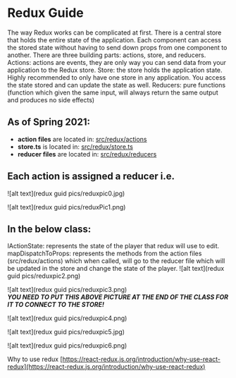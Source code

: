 # Redux Guide
The way Redux works can be complicated at first. There is a central store that holds the entire state of the application. Each component can access the stored state without having to send down props from one component to another.
There are three building parts: actions, store, and reducers.
Actions: actions are events, they are only way you can send data from your application to the Redux store. 
Store: the store holds the application state. Highly recommended to only have one store in any application. You access the state stored and can update the state as well. 
Reducers: pure functions (function which given the same input, will always return the same output  and produces no side effects)
## As of Spring 2021: 
-	**action files**  are located in:  [src/redux/actions](src/redux/actions)
-	**store.ts** is located in:  [src/redux/store.ts](src/redux/store.ts)
-	**reducer files** are located in:  [src/redux/reducers](src/redux/reducers)

## Each action is assigned a reducer i.e.

![alt text](redux guid pics/reduxpic0.jpg)
 
![alt text](redux guid pics/reduxPic1.png) 
	 
## In the below class: 

IActionState: represents the state of the player that redux will use to edit. 
mapDispatchToProps: represents the methods from the action files (src/redux/actions) which when called, will go to the reducer file which will be updated in the store and change the state of the player.
![alt text](redux guid pics/reduxpic2.png)

![alt text](redux guid pics/reduxpic3.png)  
***YOU NEED TO PUT THIS ABOVE PICTURE AT THE END OF THE CLASS FOR IT TO CONNECT TO THE STORE!***

![alt text](redux guid pics/reduxpic4.png) </br>

![alt text](redux guid pics/reduxpic5.jpg) </br>

![alt text](redux guid pics/reduxpic6.png) </br>
 

Why to use redux [https://react-redux.js.org/introduction/why-use-react-redux](https://react-redux.js.org/introduction/why-use-react-redux)


 

 
